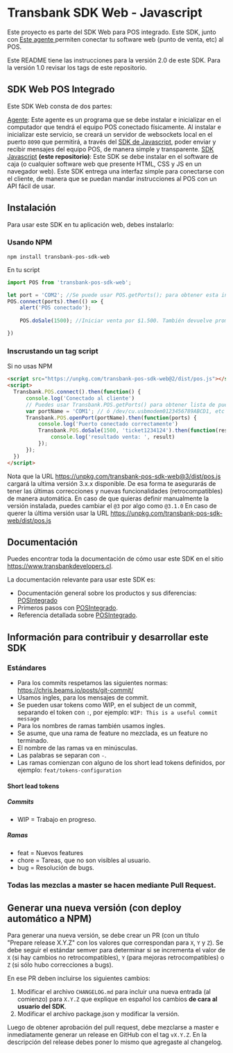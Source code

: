 # Transbank SDK Web - Javascript
Este proyecto es parte del SDK Web para POS integrado.
Este SDK, junto con [Este agente ](https://github.com/TransbankDevelopers/transbank-pos-sdk-web-agent) permiten conectar tu software web (punto de venta, etc) al POS.

Este README tiene las instrucciones para la versión 2.0 de este SDK. Para la versión 1.0 revisar los tags de este repositorio. 

## SDK Web POS Integrado
Este SDK Web consta de dos partes: 

[Agente](https://github.com/TransbankDevelopers/transbank-pos-sdk-web-agent): Este agente es un programa que se debe instalar e inicializar en el computador que tendrá el equipo POS conectado físicamente. Al instalar e inicializar este servicio, se creará un servidor de websockets local en el puerto `8090` que permitirá, a través del [SDK de Javascript](https://github.com/TransbankDevelopers/transbank-pos-sdk-web-js), poder enviar y recibir mensajes del equipo POS, de manera simple y transparente. 
[SDK Javascript](https://github.com/TransbankDevelopers/transbank-pos-sdk-web-js) **(este repositorio)**: Este SDK se debe instalar en el software de caja (o cualquier software web que presente HTML, CSS y JS en un navegador web). Este SDK entrega una interfaz simple para conectarse con el cliente, de manera que se puedan mandar instrucciones al POS con un API fácil de usar. 


## Instalación
Para usar este SDK en tu aplicación web, debes instalarlo:
 
### Usando NPM
```
npm install transbank-pos-sdk-web
```

En tu script
```javascript
import POS from 'transbank-pos-sdk-web';

let port = 'COM2'; //Se puede usar POS.getPorts(); para obtener esta info.
POS.connect(ports).then(() => {
    alert('POS conectado');
    
    POS.doSale(1500); //Iniciar venta por $1.500. También devuelve promesa

})
```

### Inscrustando un tag script
Si no usas NPM
```html
<script src="https://unpkg.com/transbank-pos-sdk-web@2/dist/pos.js"></script>
<script>
  Transbank.POS.connect().then(function() {
      console.log('Conectado al cliente')
      // Puedes usar Transbank.POS.getPorts() para obtener lista de puertos activos en el computador
      var portName = 'COM1'; // ó /dev/cu.usbmodem0123456789ABCD1, etc
      Transbank.POS.openPort(portName).then(function(ports) {
          console.log('Puerto conectado correctamente')
          Transbank.POS.doSale(1500, 'ticket1234124').then(function(result) {
              console.log('resultado venta: ', result)
          });
      });
  })
</script>
```
Nota que la URL https://unpkg.com/transbank-pos-sdk-web@3/dist/pos.js cargará la ultima versión 3.x.x disponible. De esa forma te asegurarás de tener las últimas correcciones y nuevas funcionalidades (retrocompatibles) de manera automática.
En caso de que quieras definir manualmente la versión instalada, puedes cambiar el `@3` por algo como `@3.1.0`
En caso de querer la última versión usar la URL https://unpkg.com/transbank-pos-sdk-web/dist/pos.js



## Documentación 

Puedes encontrar toda la documentación de cómo usar este SDK en el sitio https://www.transbankdevelopers.cl.

La documentación relevante para usar este SDK es:

- Documentación general sobre los productos y sus diferencias:
  [POSIntegrado](https://www.transbankdevelopers.cl/producto/posintegrado)
- Primeros pasos con [POSIntegrado](https://www.transbankdevelopers.cl/documentacion/posintegrado).
- Referencia detallada sobre [POSIntegrado](https://www.transbankdevelopers.cl/referencia/posintegrado).


## Información para contribuir y desarrollar este SDK

### Estándares

- Para los commits respetamos las siguientes normas: https://chris.beams.io/posts/git-commit/
- Usamos ingles, para los mensajes de commit.
- Se pueden usar tokens como WIP, en el subject de un commit, separando el token con `:`, por ejemplo:
`WIP: This is a useful commit message`
- Para los nombres de ramas también usamos ingles.
- Se asume, que una rama de feature no mezclada, es un feature no terminado.
- El nombre de las ramas va en minúsculas.
- Las palabras se separan con `-`.
- Las ramas comienzan con alguno de los short lead tokens definidos, por ejemplo: `feat/tokens-configuration`

#### Short lead tokens
##### Commits
- WIP = Trabajo en progreso.
##### Ramas
- feat = Nuevos features
- chore = Tareas, que no son visibles al usuario.
- bug = Resolución de bugs.

### Todas las mezclas a master se hacen mediante Pull Request.

## Generar una nueva versión (con deploy automático a NPM)

Para generar una nueva versión, se debe crear un PR (con un título "Prepare release X.Y.Z" con los valores que correspondan para `X`, `Y` y `Z`). Se debe seguir el estándar semver para determinar si se incrementa el valor de `X` (si hay cambios no retrocompatibles), `Y` (para mejoras retrocompatibles) o `Z` (si sólo hubo correcciones a bugs).

En ese PR deben incluirse los siguientes cambios:

1. Modificar el archivo `CHANGELOG.md` para incluir una nueva entrada (al comienzo) para `X.Y.Z` que explique en español los cambios **de cara al usuario del SDK**.
2. Modificar el archivo package.json y modificar la versión.

Luego de obtener aprobación del pull request, debe mezclarse a master e inmediatamente generar un release en GitHub con el tag `vX.Y.Z`. En la descripción del release debes poner lo mismo que agregaste al changelog.
